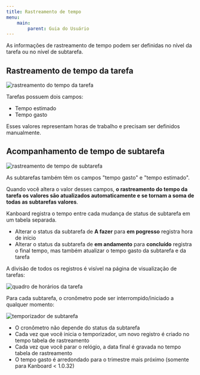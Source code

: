 ```yaml
---
title: Rastreamento de tempo
menu:
    main:
        parent: Guia do Usuário
---
```


As informações de rastreamento de tempo podem ser definidas no nível da
tarefa ou no nível de subtarefa.

Rastreamento de tempo da tarefa
-------------------------------

![rastreamento do tempo da tarefa](/images/v1/task-time-tracking.png)

Tarefas possuem dois campos:

-   Tempo estimado
-   Tempo gasto

Esses valores representam horas de trabalho e precisam ser definidos
manualmente.

Acompanhamento de tempo de subtarefa
------------------------------------

![rastreamento de tempo de subtarefa](/images/v1/subtask-time-tracking.png)

As subtarefas também têm os campos "tempo gasto" e "tempo estimado".

Quando você altera o valor desses campos, **o rastreamento do tempo da
tarefa os valores são atualizados automaticamente e se tornam a soma de
todas as subtarefas valores**.

Kanboard registra o tempo entre cada mudança de status de subtarefa em
um tabela separada.

-   Alterar o status da subtarefa de **A fazer** para **em pogresso**
    registra hora de início
-   Alterar o status da subtarefa de **em andamento** para **concluído**
    registra o final tempo, mas também atualizar o tempo gasto da
    subtarefa e da tarefa

A divisão de todos os registros é visível na página de visualização de
tarefas:

![quadro de horários da tarefa](/images/v1/task-timesheet.png)

Para cada subtarefa, o cronômetro pode ser interrompido/iniciado a
qualquer momento:

![temporizador de subtarefa](/images/v1/subtask-timer.png)

-   O cronômetro não depende do status da subtarefa
-   Cada vez que você inicia o temporizador, um novo registro é criado
    no tempo tabela de rastreamento
-   Cada vez que você parar o relógio, a data final é gravada no tempo
    tabela de rastreamento
-   O tempo gasto é arredondado para o trimestre mais próximo (somente
    para Kanboard < 1.0.32)
